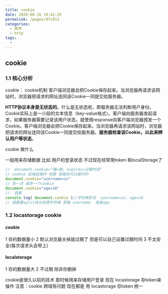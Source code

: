 ```yaml
---
title: cookie
date: 2020-06-16 19:42:25
permalink: /pages/d7c011
categories: 
  - 技术
  - http
tags: 
  - 
---
```

## cookie

### 1.1 核心分析

cookie： cookie机制 客户端浏览器会把Cookie保存起来。当浏览器再请求该网站时，浏览器把请求的网址连同该Cookie一同提交给服务器。

**HTTP协议本身是无状态的**。什么是无状态呢，即服务器无法判断用户身份。Cookie实际上是一小段的文本信息（key-value格式）。客户端向服务器发起请求，如果服务器需要记录该用户状态，就使用response向客户端浏览器颁发一个Cookie。客户端浏览器会把Cookie保存起来。当浏览器再请求该网站时，浏览器把请求的网址连同该Cookie一同提交给服务器。**服务器检查该Cookie，以此来辨认用户等状态**。

cookie 做什么

一般用来存储数据  比如 用户的登录状态  不过现在经常用token 和localStorage了

```js
//  document.cookie="键=值; expires=过期时间"
// cookie 后端会操作 但是 前端也可以操作的
document.cookie="username=zs"
// 写一次 就多一个cookie
document.cookie="age=18"
//  获取
console.log( document.cookie )//字符串形式  username=zs; age=18
// 就需要split拆分处理字符串 获取 username  或者age 
```

###   1.2 locastorage   cookie

####  cookie 

  1 存的数据量小 2 默认浏览器关掉就过期了 但是可以自己设置过期时间 3 不太安全(每次请求头会带上)

####  localstorage

 1 存的数据量大 2 不过期 除非你删掉

 cookie是很久以前的技术 那时候用来存储用户登录 现在 locastorage 存token来操作
 注意：cookie 跨域有问题 现在都是 用 locastorage 存token 统一

